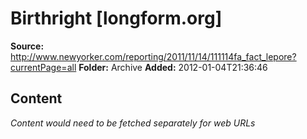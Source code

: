 # Birthright    [longform.org]

**Source:** http://www.newyorker.com/reporting/2011/11/14/111114fa_fact_lepore?currentPage=all
**Folder:** Archive
**Added:** 2012-01-04T21:36:46




## Content
*Content would need to be fetched separately for web URLs*
